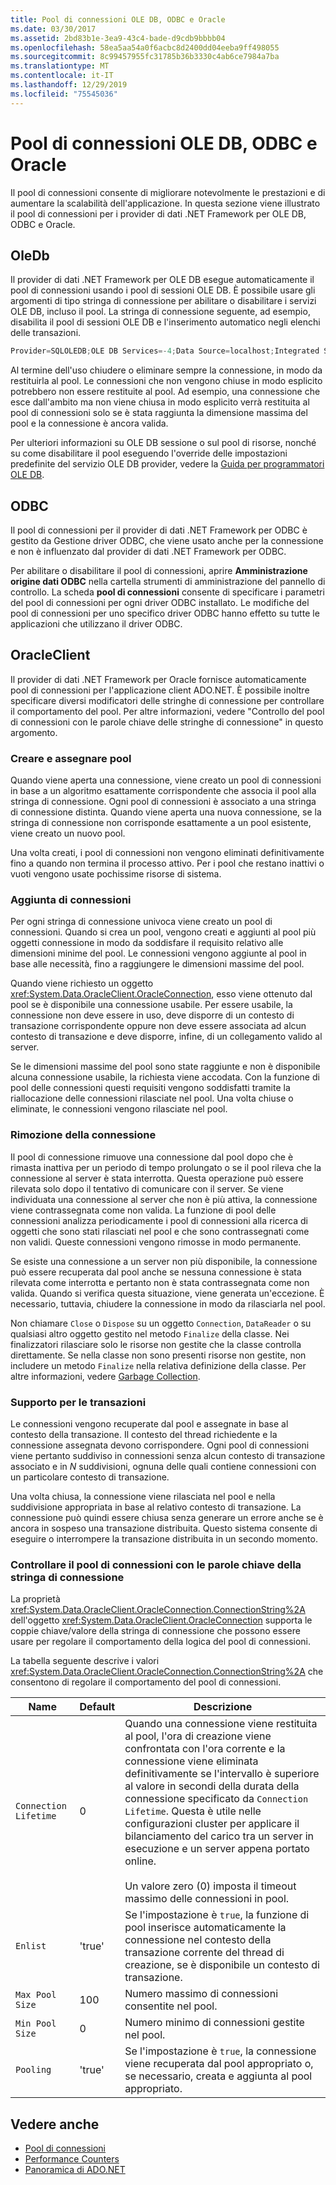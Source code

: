 ```yaml
---
title: Pool di connessioni OLE DB, ODBC e Oracle
ms.date: 03/30/2017
ms.assetid: 2bd83b1e-3ea9-43c4-bade-d9cdb9bbbb04
ms.openlocfilehash: 58ea5aa54a0f6acbc8d2400dd04eeba9ff498055
ms.sourcegitcommit: 8c99457955fc31785b36b3330c4ab6ce7984a7ba
ms.translationtype: MT
ms.contentlocale: it-IT
ms.lasthandoff: 12/29/2019
ms.locfileid: "75545036"
---
```

# <a name="ole-db-odbc-and-oracle-connection-pooling"></a>Pool di connessioni OLE DB, ODBC e Oracle

Il pool di connessioni consente di migliorare notevolmente le prestazioni e di aumentare la scalabilità dell'applicazione. In questa sezione viene illustrato il pool di connessioni per i provider di dati .NET Framework per OLE DB, ODBC e Oracle.

## <a name="oledb"></a>OleDb

Il provider di dati .NET Framework per OLE DB esegue automaticamente il pool di connessioni usando i pool di sessioni OLE DB. È possibile usare gli argomenti di tipo stringa di connessione per abilitare o disabilitare i servizi OLE DB, incluso il pool. La stringa di connessione seguente, ad esempio, disabilita il pool di sessioni OLE DB e l'inserimento automatico negli elenchi delle transazioni.

```csharp
Provider=SQLOLEDB;OLE DB Services=-4;Data Source=localhost;Integrated Security=SSPI;
```

 Al termine dell'uso chiudere o eliminare sempre la connessione, in modo da restituirla al pool. Le connessioni che non vengono chiuse in modo esplicito potrebbero non essere restituite al pool. Ad esempio, una connessione che esce dall'ambito ma non viene chiusa in modo esplicito verrà restituita al pool di connessioni solo se è stata raggiunta la dimensione massima del pool e la connessione è ancora valida.

 Per ulteriori informazioni su OLE DB sessione o sul pool di risorse, nonché su come disabilitare il pool eseguendo l'override delle impostazioni predefinite del servizio OLE DB provider, vedere la [Guida per programmatori OLE DB](https://docs.microsoft.com/previous-versions/windows/desktop/ms713643(v=vs.85)).

## <a name="odbc"></a>ODBC
 Il pool di connessioni per il provider di dati .NET Framework per ODBC è gestito da Gestione driver ODBC, che viene usato anche per la connessione e non è influenzato dal provider di dati .NET Framework per ODBC.

 Per abilitare o disabilitare il pool di connessioni, aprire **Amministrazione origine dati ODBC** nella cartella strumenti di amministrazione del pannello di controllo. La scheda **pool di connessioni** consente di specificare i parametri del pool di connessioni per ogni driver ODBC installato. Le modifiche del pool di connessioni per uno specifico driver ODBC hanno effetto su tutte le applicazioni che utilizzano il driver ODBC.

## <a name="oracleclient"></a>OracleClient
 Il provider di dati .NET Framework per Oracle fornisce automaticamente pool di connessioni per l'applicazione client ADO.NET. È possibile inoltre specificare diversi modificatori delle stringhe di connessione per controllare il comportamento del pool. Per altre informazioni, vedere "Controllo del pool di connessioni con le parole chiave delle stringhe di connessione" in questo argomento.

### <a name="create-and-assign-pools"></a>Creare e assegnare pool
 Quando viene aperta una connessione, viene creato un pool di connessioni in base a un algoritmo esattamente corrispondente che associa il pool alla stringa di connessione. Ogni pool di connessioni è associato a una stringa di connessione distinta. Quando viene aperta una nuova connessione, se la stringa di connessione non corrisponde esattamente a un pool esistente, viene creato un nuovo pool.

 Una volta creati, i pool di connessioni non vengono eliminati definitivamente fino a quando non termina il processo attivo. Per i pool che restano inattivi o vuoti vengono usate pochissime risorse di sistema.

### <a name="connection-addition"></a>Aggiunta di connessioni
 Per ogni stringa di connessione univoca viene creato un pool di connessioni. Quando si crea un pool, vengono creati e aggiunti al pool più oggetti connessione in modo da soddisfare il requisito relativo alle dimensioni minime del pool. Le connessioni vengono aggiunte al pool in base alle necessità, fino a raggiungere le dimensioni massime del pool.

 Quando viene richiesto un oggetto <xref:System.Data.OracleClient.OracleConnection>, esso viene ottenuto dal pool se è disponibile una connessione usabile. Per essere usabile, la connessione non deve essere in uso, deve disporre di un contesto di transazione corrispondente oppure non deve essere associata ad alcun contesto di transazione e deve disporre, infine, di un collegamento valido al server.

 Se le dimensioni massime del pool sono state raggiunte e non è disponibile alcuna connessione usabile, la richiesta viene accodata. Con la funzione di pool delle connessioni questi requisiti vengono soddisfatti tramite la riallocazione delle connessioni rilasciate nel pool. Una volta chiuse o eliminate, le connessioni vengono rilasciate nel pool.

### <a name="connection-removal"></a>Rimozione della connessione
 Il pool di connessione rimuove una connessione dal pool dopo che è rimasta inattiva per un periodo di tempo prolungato o se il pool rileva che la connessione al server è stata interrotta. Questa operazione può essere rilevata solo dopo il tentativo di comunicare con il server. Se viene individuata una connessione al server che non è più attiva, la connessione viene contrassegnata come non valida. La funzione di pool delle connessioni analizza periodicamente i pool di connessioni alla ricerca di oggetti che sono stati rilasciati nel pool e che sono contrassegnati come non validi. Queste connessioni vengono rimosse in modo permanente.

 Se esiste una connessione a un server non più disponibile, la connessione può essere recuperata dal pool anche se nessuna connessione è stata rilevata come interrotta e pertanto non è stata contrassegnata come non valida. Quando si verifica questa situazione, viene generata un'eccezione. È necessario, tuttavia, chiudere la connessione in modo da rilasciarla nel pool.

 Non chiamare `Close` o `Dispose` su un oggetto `Connection`, `DataReader` o su qualsiasi altro oggetto gestito nel metodo `Finalize` della classe. Nei finalizzatori rilasciare solo le risorse non gestite che la classe controlla direttamente. Se nella classe non sono presenti risorse non gestite, non includere un metodo `Finalize` nella relativa definizione della classe. Per altre informazioni, vedere [Garbage Collection](../../../standard/garbage-collection/index.md).

### <a name="transaction-support"></a>Supporto per le transazioni
 Le connessioni vengono recuperate dal pool e assegnate in base al contesto della transazione. Il contesto del thread richiedente e la connessione assegnata devono corrispondere. Ogni pool di connessioni viene pertanto suddiviso in connessioni senza alcun contesto di transazione associato e in *N* suddivisioni, ognuna delle quali contiene connessioni con un particolare contesto di transazione.

 Una volta chiusa, la connessione viene rilasciata nel pool e nella suddivisione appropriata in base al relativo contesto di transazione. La connessione può quindi essere chiusa senza generare un errore anche se è ancora in sospeso una transazione distribuita. Questo sistema consente di eseguire o interrompere la transazione distribuita in un secondo momento.

### <a name="control-connection-pooling-with-connection-string-keywords"></a>Controllare il pool di connessioni con le parole chiave della stringa di connessione
 La proprietà <xref:System.Data.OracleClient.OracleConnection.ConnectionString%2A> dell'oggetto <xref:System.Data.OracleClient.OracleConnection> supporta le coppie chiave/valore della stringa di connessione che possono essere usare per regolare il comportamento della logica del pool di connessioni.

 La tabella seguente descrive i valori <xref:System.Data.OracleClient.OracleConnection.ConnectionString%2A> che consentono di regolare il comportamento del pool di connessioni.

|Name|Default|Descrizione|
|----------|-------------|-----------------|
|`Connection Lifetime`|0|Quando una connessione viene restituita al pool, l'ora di creazione viene confrontata con l'ora corrente e la connessione viene eliminata definitivamente se l'intervallo è superiore al valore in secondi della durata della connessione specificato da `Connection Lifetime`. Questa è utile nelle configurazioni cluster per applicare il bilanciamento del carico tra un server in esecuzione e un server appena portato online.<br /><br /> Un valore zero (0) imposta il timeout massimo delle connessioni in pool.|
|`Enlist`|'true'|Se l'impostazione è `true`, la funzione di pool inserisce automaticamente la connessione nel contesto della transazione corrente del thread di creazione, se è disponibile un contesto di transazione.|
|`Max Pool Size`|100|Numero massimo di connessioni consentite nel pool.|
|`Min Pool Size`|0|Numero minimo di connessioni gestite nel pool.|
|`Pooling`|'true'|Se l'impostazione è `true`, la connessione viene recuperata dal pool appropriato o, se necessario, creata e aggiunta al pool appropriato.|

## <a name="see-also"></a>Vedere anche

- [Pool di connessioni](connection-pooling.md)
- [Performance Counters](performance-counters.md)
- [Panoramica di ADO.NET](ado-net-overview.md)
